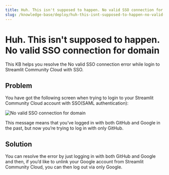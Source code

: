 ```yaml
---
title: Huh. This isn't supposed to happen. No valid SSO connection for domain
slug: /knowledge-base/deploy/huh-this-isnt-supposed-to-happen-no-valid-sso-connection-for-domain
---
```


# Huh. This isn't supposed to happen. No valid SSO connection for domain

This KB helps you resolve the No valid SSO connection error while login to Streamlit Community Cloud with SSO.

## Problem

You have got the following screen when trying to login to your Streamlit Community Cloud account with SSO(SAML authentication):

![No valid SSO connection for domain](/images/knowledge-base/no-valid-sso-connection-for-this-domain.png)

This message means that you’ve logged in with both GitHub and Google in the past, but now you’re trying to log in with only GitHub.

## Solution

You can resolve the error by just logging in with both GitHub and Google and then, if you’d like to unlink your Google account from Streamlit Community Cloud, you can then log out via only Google.
